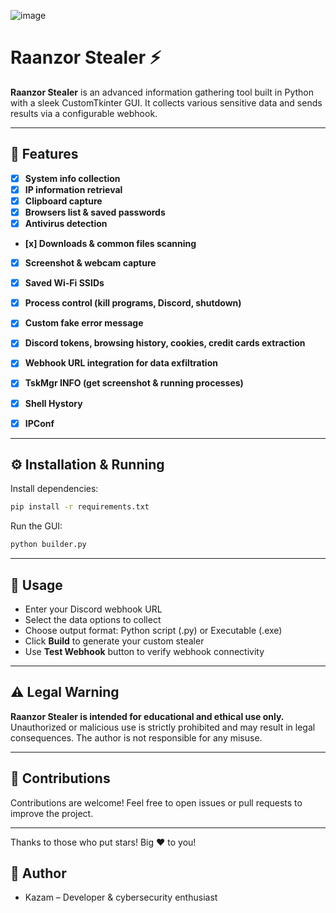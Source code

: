 ![image](https://github.com/user-attachments/assets/c0f53c12-768f-435d-9bbe-c6c2e110d4d0)


# Raanzor Stealer ⚡️

**Raanzor Stealer** is an advanced information gathering tool built in Python with a sleek CustomTkinter GUI. It collects various sensitive data and sends results via a configurable webhook.

---

## 🚀 Features
- [x] **System info collection**  
- [x] **IP information retrieval**  
- [x] **Clipboard capture**  
- [x] **Browsers list & saved passwords**  
- [x] **Antivirus detection**  
- **[x] Downloads & common files scanning**  
- [x] **Screenshot & webcam capture**  
- [x] **Saved Wi-Fi SSIDs**  
- [x] **Process control (kill programs, Discord, shutdown)**  
- [x] **Custom fake error message**  
- [x] **Discord tokens, browsing history, cookies, credit cards extraction**  
- [x] **Webhook URL integration for data exfiltration**  
- [x] **TskMgr INFO (get screenshot & running processes)**  
- [x] **Shell Hystory**  
- [x] **IPConf**


---

## ⚙️ Installation & Running

Install dependencies:

```bash
pip install -r requirements.txt
````

Run the GUI:

```bash
python builder.py
```

---

## 🎯 Usage

* Enter your Discord webhook URL
* Select the data options to collect
* Choose output format: Python script (.py) or Executable (.exe)
* Click **Build** to generate your custom stealer
* Use **Test Webhook** button to verify webhook connectivity

---

## ⚠️ Legal Warning

**Raanzor Stealer is intended for educational and ethical use only.**
Unauthorized or malicious use is strictly prohibited and may result in legal consequences.
The author is not responsible for any misuse.

---

## 🤝 Contributions

Contributions are welcome! Feel free to open issues or pull requests to improve the project.

---

Thanks to those who put stars! Big ❤️ to you!

## 👤 Author

* Kazam – Developer & cybersecurity enthusiast

